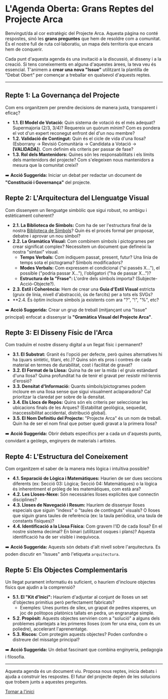# L'Agenda Oberta: Grans Reptes del Projecte Arca

Benvingut/da al cor estratègic del Projecte Arca. Aquesta pàgina no conté respostes, sinó les **grans preguntes** que hem de resoldre com a comunitat. És el nostre full de ruta col·laboratiu, un mapa dels territoris que encara hem de conquerir.

Cada punt d'aquesta agenda és una invitació a la discussió, al disseny i a la creació. Si tens coneixements en alguna d'aquestes àrees, la teva veu és essencial. T'animem a **crear una nova "Issue"** utilitzant la plantilla de "Debat Obert" per començar a treballar en qualsevol d'aquests reptes.

---

## **Repte 1: La Governança del Projecte**

Com ens organitzem per prendre decisions de manera justa, transparent i eficaç?

*   **1.1. El Model de Votació:** Quin sistema de votació és el més adequat? Supermajoria (2/3, 3/4)? Requereix un quòrum mínim? Com es pondera el vot d'un expert reconegut enfront del d'un nou membre?
*   **1.2. Validació de Contingut:** Quin és el cicle de vida d'una llosa? (Esborrany → Revisió Comunitària → Candidata a Votació → **[VALIDADA]**). Com definim els criteris per passar de fase?
*   **1.3. Rol dels Mantenidors:** Quines són les responsabilitats i els límits dels mantenidors del projecte? Com s'elegeixen nous mantenidors a mesura que la comunitat creixi?

➡️ **Acció Suggerida:** Iniciar un debat per redactar un document de **"Constitució i Governança"** del projecte.

## **Repte 2: L'Arquitectura del Llenguatge Visual**

Com dissenyem un llenguatge simbòlic que sigui robust, no ambigu i estèticament coherent?

*   **2.1. La Biblioteca de Símbols:** Com ha de ser l'estructura final de la nostra [Biblioteca de Símbols](./BIBLIOTECA_SIMBOLS/)? Quin és el procés formal per proposar, debatre i aprovar un nou símbol?
*   **2.2. La Gramàtica Visual:** Com combinem símbols i pictogrames per crear significat complex? Necessitem un document que defineixi la nostra "sintaxi" visual.
    *   **Temps Verbals:** Com indiquem passat, present, futur? Una línia de temps sota el pictograma? Símbols modificadors?
    *   **Modes Verbals:** Com expressem el condicional ("si passés X..."), el possible ("podria passar X..."), l'obligatori ("ha de passar X...")?
    *   **Estructura de la "Frase":** L'ordre dels símbols importa? (Subjecte-Acció-Objecte?).
*   **2.3. Estil i Coherència:** Hem de crear una **Guia d'Estil Visual** estricta (gruix de línia, nivell d'abstracció, ús de farcits) per a tots els SVGs?
*   **2.4. És òptim incloure símbols ja existents com ara "?", "!", "%", etc?

➡️ **Acció Suggerida:** Crear un grup de treball (mitjançant una "Issue" principal) enfocat a dissenyar la **"Gramàtica Visual del Projecte Arca"**.

## **Repte 3: El Disseny Físic de l'Arca**

Com traduïm el nostre disseny digital a un llegat físic i permanent?

*   **3.1. El Substrat:** Granit és l'opció per defecte, però quines alternatives hi ha (quars sintètic, titani, etc.)? Quins són els pros i contres de cada material en termes de durabilitat, cost i facilitat de gravat?
*   **3.2. El Format de la Llosa:** Quina ha de ser la mida i el gruix estàndard d'una llosa? Quina profunditat ha de tenir el gravat per resistir mil·lennis d'erosió?
*   **3.3. Densitat d'Informació:** Quants símbols/pictogrames podem incloure en una llosa sense que sigui visualment aclaparadora? Cal prioritzar la claredat per sobre de la densitat.
*   **3.4. Els Llocs de Repòs:** Quins són els criteris per seleccionar les ubicacions finals de les Arques? (Estabilitat geològica, sequedat, inaccessibilitat accidental, distribució global).
*   **3.5. El Nom Definitiu del Projecte:** "Projecte Arca" és un nom de treball. Quin ha de ser el nom final que potser quedi gravat a la primera llosa?

➡️ **Acció Suggerida:** Obrir debats específics per a cada un d'aquests punts, convidant a geòlegs, enginyers de materials i artistes.

## **Repte 4: L'Estructura del Coneixement**

Com organitzem el saber de la manera més lògica i intuïtiva possible?

*   **4.1. Separació de Lògica i Matemàtiques:** Haurien de ser dues seccions diferents (ex: Secció 03: Lògica; Secció 04: Matemàtiques) o la lògica és inherentment el pròleg de les matemàtiques, com està ara?
*   **4.2. Les Lloses-Nexe:** Són necessàries lloses explícites que connectin disciplines? 
*   **4.3. Lloses de Navegació i Resum:** Hauríem de dissenyar lloses especials que siguin "índexs" o "taules de continguts" visuals? O lloses que siguin grans taules de referència (ex: la taula periòdica, una taula de constants físiques)?
*   **4.4. Identificació a la Llosa Física:** Com gravem l'ID de cada llosa? En el nostre sistema decimal? En binari (utilitzant osques i plans)? Aquesta identificació ha de ser visible i inequívoca.

➡️ **Acció Suggerida:** Aquests són debats d'alt nivell sobre l'arquitectura. Es poden discutir en "Issues" amb l'etiqueta `arquitectura`.

## **Repte 5: Els Objectes Complementaris**

Un llegat purament informatiu és suficient, o hauríem d'incloure objectes físics que ajudin a la comprensió?

*   **5.1. El "Kit d'Inici":** Hauríem d'adjuntar al conjunt de lloses un set d'objectes primitius però perfectament fabricats?
    *   Exemples: Unes puntes de sílex, un grapat de pedres xisperes, un joc de politopos platònics tallats en pedra, un engranatge simple.
*   **5.2. Propòsit:** Aquests objectes servirien com a "solució" a alguns dels problemes plantejats a les primeres lloses (com fer una eina, com és un poliedre), accelerant l'aprenentatge.
*   **5.3. Riscos:** Com protegim aquests objectes? Poden confondre o distreure del missatge principal?

➡️ **Acció Suggerida:** Un debat fascinant que combina enginyeria, pedagogia i filosofia.

---
Aquesta agenda és un document viu. Proposa nous reptes, inicia debats i ajuda a construir les respostes. El futur del projecte depèn de les solucions que trobem junts a aquestes preguntes.

[Tornar a l'inici](/wiki/)

